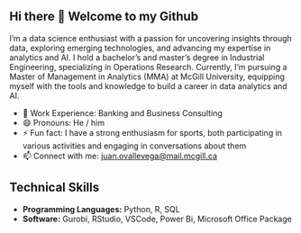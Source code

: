 ## Hi there 👋 Welcome to my Github
I’m a data science enthusiast with a passion for uncovering insights through data, exploring emerging technologies, and advancing my expertise in analytics and AI. I hold a bachelor’s and master’s degree in Industrial Engineering, specializing in Operations Research. Currently, I’m pursuing a Master of Management in Analytics (MMA) at McGill University, equipping myself with the tools and knowledge to build a career in data analytics and AI.

- 💼 Work Experience: Banking and Business Consulting
- 😄 Pronouns: He / him
- ⚡ Fun fact: I have a strong enthusiasm for sports, both participating in various activities and engaging in conversations about them
- 📫 Connect with me: juan.ovallevega@mail.mcgill.ca

## Technical Skills
- **Programming Languages:** Python, R, SQL
- **Software:** Gurobi, RStudio, VSCode, Power Bi, Microsoft Office Package


<!--
**jdovalle10/jdovalle10** is a ✨ _special_ ✨ repository because its `README.md` (this file) appears on your GitHub profile.

Here are some ideas to get you started:

- 🔭 I’m currently working on ...
- 🌱 I’m currently learning ...
- 👯 I’m looking to collaborate on ...
- 🤔 I’m looking for help with ...
- 💬 Ask me about ...
- 📫 How to reach me: ...
- 😄 Pronouns: ...
- ⚡ Fun fact: ...
-->
